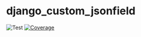 # django_custom_jsonfield

![Test](https://github.com/alexpetul/django_custom_jsonfield/actions/workflows/test.yml/badge.svg)
[![Coverage](https://codecov.io/github/AlexPetul/django_custom_jsonfield/graph/badge.svg?token=V33XNC6SZ7)](https://codecov.io/github/AlexPetul/django_custom_jsonfield)